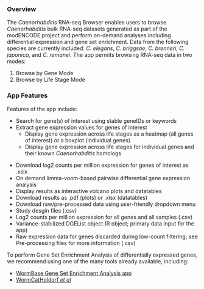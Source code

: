 ### Overview  
The *Caenorhabditis* RNA-seq Browser enables users to browse *Caenorhabditis* bulk RNA-seq datasets generated as part of the modENCODE project and perform on-demand
analyses including differential expression and gene set enrichment. Data from the following species are currently included: *C. elegans*, *C. briggsae*, *C. brenneri*, *C. japonica*, and *C. remanei*. The app permits
browsing RNA-seq data in two modes:

1.  Browse by Gene Mode
2.  Browse by Life Stage Mode

### App Features  
Features of the app include:

* Search for gene(s) of interest using stable geneIDs or keywords
* Extract gene expression values for genes of interest
  - Display gene expression across life stages as a heatmap (all
genes of interest) or a boxplot (individual genes)
  - Display gene expression across life stages for individual genes and their known *Caenorhabditis* homologs
-   Download log2 counts per million expression for genes of
interest as .xslx
-   On demand limma-voom-based pairwise differential gene expression
analysis
-   Display results as interactive volcano plots and datatables
-   Download results as .pdf (plots) or .xlsx (datatables)
-   Download raw/pre-processed data using user-friendly dropdown menu
-   Study desgin files (.csv)
-   Log2 counts per million expression for all genes and all samples
(.csv)
-   Variance-stabilized DGEList object (R object; primary data input
for the app)
-   Raw expression data for genes discarded during low-count
filtering; see Pre-processing files for more information
(.csv)

To perform Gene Set Enrichment Analysis of differentially expressed genes, we recommend using one of the many tools already available, including:  
- [WormBase Gene Set Enrichment Analysis app](https://wormbase.org//tools/enrichment/tea/tea.cgi)
- [WormCat](http://www.wormcat.com/)[Holdorf *et al*](https://www.ncbi.nlm.nih.gov/pmc/articles/PMC7017019/)
